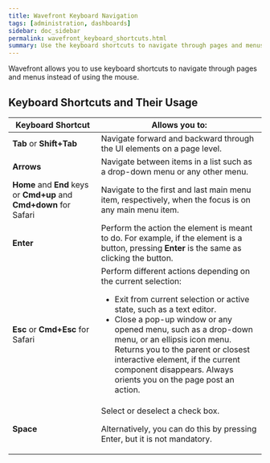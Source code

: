 ```yaml
---
title: Wavefront Keyboard Navigation
tags: [administration, dashboards]
sidebar: doc_sidebar
permalink: wavefront_keyboard_shortcuts.html
summary: Use the keyboard shortcuts to navigate through pages and menus.
---
```


Wavefront allows you to use keyboard shortcuts to navigate through pages and menus instead of using the mouse.

## Keyboard Shortcuts and Their Usage

<table>
<tbody>
<thead>
<tr><th width="35%">Keyboard Shortcut</th><th width="65%">Allows you to:</th></tr>
</thead>
<tr>
<td><strong>Tab</strong> or <strong>Shift+Tab</strong></td>
<td>Navigate forward and backward through the UI elements on a page level.</td>
</tr>
<tr>
<td><strong>Arrows</strong></td>
<td>Navigate between items in a list such as a drop-down menu or any other menu.</td>
</tr>
<tr>
<td><strong>Home</strong> and <strong>End</strong> keys or <strong>Cmd+up</strong> and <strong>Cmd+down</strong> for Safari</td>
<td>Navigate to the first and last main menu item, respectively, when the focus is on any main menu item.</td>
</tr>
<tr>
<td><strong>Enter</strong></td>
<td>Perform the action the element is meant to do. For example, if the element is a button, pressing <strong>Enter</strong> is the same as clicking the button.</td>
</tr>
<tr>
<td><strong>Esc</strong> or <strong>Cmd+Esc</strong> for Safari</td>
<td>Perform different actions depending on the current selection:
<ul>
<li>Exit from current selection or active state, such as a text editor. </li>
<li>Close a pop-up window or any opened menu, such as a drop-down menu, or an ellipsis icon menu. Returns you to the parent or closest interactive element, if the current component disappears. Always orients you on the page post an action.</li>
</ul></td>
</tr>
<tr>
<td><strong>Space</strong></td>
<td>Select or deselect a check box. <p>Alternatively, you can do this by pressing Enter, but it is not mandatory.</p></td>
</tr>
</tbody>
</table>
